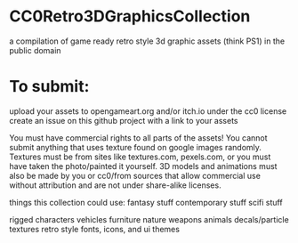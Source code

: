 # CC0Retro3DGraphicsCollection
a compilation of game ready retro style 3d graphic assets (think PS1) in the public domain


# To submit:
upload your assets to opengameart.org and/or itch.io under the cc0 license
create an issue on this github project with a link to your assets

You must have commercial rights to all parts of the assets! You cannot submit anything that uses texture found on google images randomly. Textures must be from sites like textures.com, pexels.com, or you must have taken the photo/painted it yourself. 3D models and animations must also be made by you or cc0/from sources that allow commercial use without attribution and are not under share-alike licenses.

things this collection could use:
fantasy stuff
contemporary stuff
scifi stuff

rigged characters
vehicles
furniture
nature
weapons
animals
decals/particle textures
retro style fonts, icons, and ui themes
